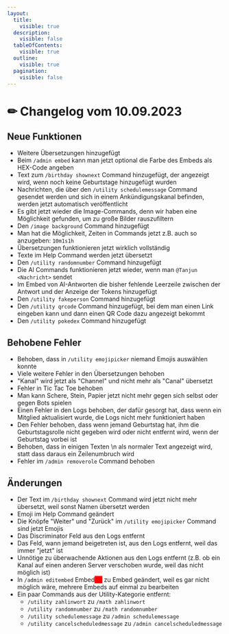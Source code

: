 ```yaml
---
layout:
  title:
    visible: true
  description:
    visible: false
  tableOfContents:
    visible: true
  outline:
    visible: true
  pagination:
    visible: false
---
```


# ✏ Changelog vom 10.09.2023

## Neue Funktionen <a href="#2c535645-cc80-45d0-bcc1-57afc2465e69" id="2c535645-cc80-45d0-bcc1-57afc2465e69"></a>

* Weitere Übersetzungen hinzugefügt
* Beim `/admin embed` kann man jetzt optional die Farbe des Embeds als HEX-Code angeben
* Text zum `/birthday shownext` Command hinzugefügt, der angezeigt wird, wenn noch keine Geburtstage hinzugefügt wurden
* Nachrichten, die über den `/utility schedulemessage` Command gesendet werden und sich in einem Ankündigungskanal befinden, werden jetzt automatisch veröffentlicht
* Es gibt jetzt wieder die Image-Commands, denn wir haben eine Möglichkeit gefunden, um zu große Bilder rauszufiltern
* Den `/image background` Command hinzugefügt
* Man hat die Möglichkeit, Zeiten in Commands jetzt z.B. auch so anzugeben: `10m1s1h`
* Übersetzungen funktionieren jetzt wirklich vollständig
* Texte im Help Command werden jetzt übersetzt
* Den `/utility randomnumber` Command hinzugefügt
* Die AI Commands funktionieren jetzt wieder, wenn man `@Tanjun <Nachricht>` sendet
* Im Embed von AI-Antworten die bisher fehlende Leerzeile zwischen der Antwort und der Anzeige der Tokens hinzugefügt
* Den `/utility fakeperson` Command hinzugefügt
* Den `/utility qrcode` Command hinzugefügt, bei dem man einen Link eingeben kann und dann einen QR Code dazu angezeigt bekommt
* Den `/utility pokedex` Command hinzugefügt

## Behobene Fehler <a href="#81dff536-3377-47c5-9cd9-46c8a71b015b" id="81dff536-3377-47c5-9cd9-46c8a71b015b"></a>

* Behoben, dass in `/utility emojipicker` niemand Emojis auswählen konnte
* Viele weitere Fehler in den Übersetzungen behoben&#x20;
* "Kanal" wird jetzt als "Channel" und nicht mehr als "Canal" übersetzt
* Fehler in Tic Tac Toe behoben
* Man kann Schere, Stein, Papier jetzt nicht mehr gegen sich selbst oder gegen Bots spielen
* Einen Fehler in den Logs behoben, der dafür gesorgt hat, dass wenn ein Mitglied aktualisiert wurde, die Logs nicht mehr funktioniert haben
* Den Fehler behoben, dass wenn jemand Geburtstag hat, ihm die Geburtstagsrolle nicht gegeben wird oder nicht entfernt wird, wenn der Geburtstag vorbei ist
* Behoben, dass in einigen Texten \n als normaler Text angezeigt wird, statt dass daraus ein Zeilenumbruch wird
* Fehler im `/admin removerole` Command behoben

## Änderungen <a href="#5f0bdec1-02d0-4530-96dc-d55c08354805" id="5f0bdec1-02d0-4530-96dc-d55c08354805"></a>

* Der Text im `/birthday shownext` Command wird jetzt nicht mehr übersetzt, weil sonst Namen übersetzt werden
* Emoji im Help Command geändert
* Die Knöpfe "Weiter" und "Zurück" im `/utility emojipicker` Command sind jetzt Emojis
* Das Discriminator Feld aus den Logs entfernt
* Das Feld, wann jemand beigetreten ist, aus den Logs entfernt, weil das immer "jetzt" ist
* Unnötige zu überwachende Aktionen aus den Logs entfernt (z.B. ob ein Kanal auf einen anderen Server verschoben wurde, weil das nicht möglich ist)
* In `/admin editembed` Embed<mark style="color:red;background-color:red;">(s)</mark> zu Embed  geändert, weil es gar nicht möglich wäre, mehrere Embeds auf einmal zu bearbeiten
* Ein paar Commands aus der Utility-Kategorie entfernt:
  * `/utility zahlinwort` zu `/math zahlinwort`
  * `/utility randomnumber` zu `/math randomnumber`
  * `/utility schedulemessage` zu `/admin schedulemessage`
  * `/utility cancelscheduledmessage` zu `/admin cancelscheduledmessage`
